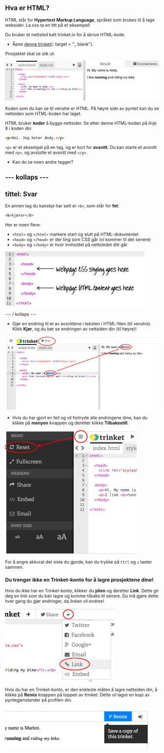 ## Hva er HTML?

HTML står for **Hypertext Markup Language**, språket som brukes til å lage websider. La oss ta en titt på et eksempel!

Du bruker et nettsted kalt trinket.io for å skrive HTML-kode.

+ Åpne [denne trinket](http://jumpto.cc/web-intro){: target = "_ blank"}.

Prosjektet skal se slik ut:

![skjermbilde](images/birthday-starter.png)

Koden som du kan se til venstre er HTML. På høyre side av pyntet kan du se nettsiden som HTML-koden har laget.

HTML bruker **koder** å bygge nettsider. Se etter denne HTML-koden på linje 8 i koden din:

```html
<p>Hei. Jeg heter Andy.</p>
```

`<p>` er et eksempel på en tag, og er kort for **avsnitt**. Du kan starte et avsnitt med `<p>`, og avslutte et avsnitt med `</p>`.

+ Kan du se noen andre tagger?

## \--- kollaps \---

## tittel: Svar

En annen tag du kanskje har sett er `<b>`, som står for **fet**:

```html
<b>kjører</b>
```

Her er noen flere:

+ `<html>` og `</html>` markere start og slutt på HTML-dokumentet
+ `<head>` og `</head>` er der ting som CSS går (vi kommer til det senere)
+ `<body>` og `</body>` er hvor innholdet på nettstedet ditt går

![skjermbilde](images/birthday-head-body.png)

\--- / kollaps \---

+ Gjør en endring til et av avsnittene i teksten i HTML-filen (til venstre). Klikk **Kjør**, og du bør se endringen av nettsiden din (til høyre)!

![skjermbilde](images/birthday-edit-html.png)

+ Hvis du har gjort en feil og vil fortryde alle endringene dine, kan du klikke på **menyen** knappen og deretter klikke **Tilbakestill**.

![skjermbilde](images/birthday-reset.png)

For å angre akkurat det siste du gjorde, kan du trykke på `Ctrl` og `z` taster sammen.

### Du trenger ikke en Trinket-konto for å lagre prosjektene dine!

Hvis du ikke har en Trinket-konto, klikker du **pilen** og deretter **Link**. Dette gir deg en link som du kan lagre og komme tilbake til senere. Du må gjøre dette hver gang du gjør endringer, da linken vil endres!

![skjermbilde](images/birthday-link.png)

Hvis du har en Trinket-konto, er den enkleste måten å lagre nettsiden din, å klikke på **Remix** knappen på toppen av trinket. Dette vil lagre en kopi av pyntegjenstander på profilen din.

![skjermbilde](images/birthday-remix.png)